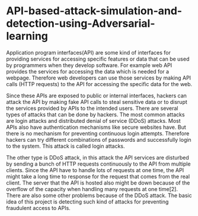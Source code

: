 # API-based-attack-simulation-and-detection-using-Adversarial-learning
Application program interfaces(API) are some kind of interfaces for providing services for accessing specific  features or data that can be used by programmers when they develop software. For example web API provides the services for accessing the data which is needed for a webpage. Therefore web developers can use those services by making API calls (HTTP requests) to the API for accessing the specific data for the web.

Since these APIs are exposed to public or internal interfaces, hackers can attack the API by making fake API calls to steal sensitive data or to disrupt the services provided by APIs to the intended users. There are several types of attacks that can be done by hackers. The most common attacks are login attacks and  distributed denial of service (DDoS) attacks. Most APIs also have authentication mechanisms like secure websites have. But there is no mechanism for preventing continuous login attempts. Therefore hackers can try different combinations of passwords and successfully login to the system. This attack is called login attacks.

The other type is DDoS attack, in this attack the API services are disturbed by sending a bunch of HTTP requests continuously to the API from multiple clients. Since the API have to handle lots of requests at one time, the API might take a long time to response for the request that comes from the real client. The server that the API is hosted also might be down because of the overflow of the capacity when handling many requests at one time[2]. There are also some other problems because of the DDoS attack. The basic idea of this project is detecting such kind of attacks for preventing fraudulent access to APIs.


